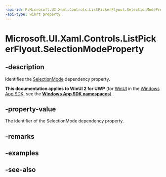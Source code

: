 ```yaml
---
-api-id: P:Microsoft.UI.Xaml.Controls.ListPickerFlyout.SelectionModeProperty
-api-type: winrt property
---
```


<!-- Property syntax
public Windows.UI.Xaml.DependencyProperty SelectionModeProperty { get; }
-->

# Microsoft.UI.Xaml.Controls.ListPickerFlyout.SelectionModeProperty

## -description
Identifies the [SelectionMode](listpickerflyout_selectionmode.md) dependency property.

**This documentation applies to WinUI 2 for UWP** (for [WinUI](/windows/apps/winui/winui3/) in the [Windows App SDK](/windows/apps/windows-app-sdk/), see the **[Windows App SDK namespaces](/windows/windows-app-sdk/api/winrt/)**).

## -property-value
The identifier of the SelectionMode dependency property.

## -remarks

## -examples

## -see-also

